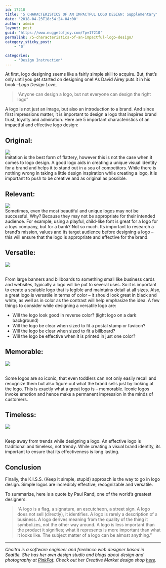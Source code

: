 ```yaml
---
id: 17210
title: '5 CHARACTERISTICS OF AN IMPACTFUL LOGO DESIGN: Supplementary'
date: '2018-04-23T18:54:24-04:00'
author: admin
layout: post
guid: 'https://www.nuggetofjoy.com/?p=17210'
permalink: /5-characteristics-of-an-impactful-logo-design/
category_sticky_post:
    - '0'

categories:
    - 'Design Instruction'
---
```


At first, logo designing seems like a fairly simple skill to acquire. But, that’s only until you get started on designing one! As David Airey puts it in his book –*Logo Design Love*,

> “Anyone can design a logo, but not everyone can design the right logo”

A logo is not just an image, but also an introduction to a brand. And since first impressions matter, it is important to design a logo that inspires brand trust, loyalty and admiration. Here are 5 important characteristics of an impactful and effective logo design:

## Original:

![](https://image-control-storage.s3.amazonaws.com/2018/04/19135212/original1.jpg)
[](https://d3ui957tjb5bqd.cloudfront.net/uploads/2015/09/original.jpg)  
Imitation is the best form of flattery, however this is not the case when it comes to logo design. A good logo aids in creating a unique visual identity for a brand and helps it to stand out in a sea of competitors. While there is nothing wrong in taking a little design inspiration while creating a logo, it is important to push to be creative and as original as possible.

## Relevant:

![](https://image-control-storage.s3.amazonaws.com/2018/04/19135227/relevant1.jpg)
[](https://d3ui957tjb5bqd.cloudfront.net/uploads/2015/09/relevant.jpg)  
Sometimes, even the most beautiful and unique logos may not be successful. Why? Because they may not be appropriate for their intended audience. For example, using a playful, child-like font is great for a logo for a toys company, but for a bank? Not so much. Its important to research a brand’s mission, values and its target audience before designing a logo – this will ensure that the logo is appropriate and effective for the brand.

## Versatile:

![](https://image-control-storage.s3.amazonaws.com/2018/04/19135311/versatile1.jpg)

[](https://d3ui957tjb5bqd.cloudfront.net/uploads/2015/09/versatile.jpg)  
From large banners and billboards to something small like business cards and websites, typically a logo will be put to several uses. So it is important to create a scalable logo that is legible and maintains detail at all sizes. Also, a great logo is versatile in terms of color – it should look great in black and white, as well as in color as the contrast will help emphasize the idea. A few things to consider while designing a versatile logo are:

- Will the logo look good in reverse color? (light logo on a dark background)
- Will the logo be clear when sized to fit a postal stamp or favicon?
- Will the logo be clear when sized to fit a billboard?
- Will the logo be effective when it is printed in just one color?

## Memorable:

![](https://image-control-storage.s3.amazonaws.com/2018/04/19135329/memorable1.jpg)

[](https://d3ui957tjb5bqd.cloudfront.net/uploads/2015/09/memorable.jpg)  
Some logos are so iconic, that even toddlers can not only easily recall and recognize them but also figure out what the brand sells just by looking at the logo. This is exactly what a great logo is – memorable. Iconic logos invoke emotion and hence make a permanent impression in the minds of customers.

## Timeless:

![](https://image-control-storage.s3.amazonaws.com/2018/04/19135349/timeless1.jpg)

[](https://d3ui957tjb5bqd.cloudfront.net/uploads/2015/09/timeless.jpg)  
Keep away from trends while designing a logo. An effective logo is traditional and timeless, not trendy. While creating a visual brand identity, its important to ensure that its effectiveness is long lasting.

## Conclusion

Finally, the K.I.S.S. (Keep it simple, stupid) approach is the way to go in logo design. Simple logos are incredibly effective, recognizable and versatile.

To summarize, here is a quote by Paul Rand, one of the world’s greatest designers:

> “A logo is a flag, a signature, an escutcheon, a street sign. A logo does not sell (directly), it identifies. A logo is rarely a description of a business. A logo derives meaning from the quality of the thing it symbolizes, not the other way around. A logo is less important than the product it signifies; what it represents is more important than what it looks like. The subject matter of a logo can be almost anything.”

---

*Chaitra is a software engineer and freelance web designer based in Seattle. She has her own design studio and blogs about design and photography at [PinkPot](https://www.itspinkpot.com/). Check out her Creative Market design shop [here](https://creativemarket.com/pinkpotxo).*
